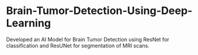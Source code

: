 # Brain-Tumor-Detection-Using-Deep-Learning
Developed an AI Model for Brain Tumor Detection using ResNet for classification and ResUNet for segmentation of MRI scans.
